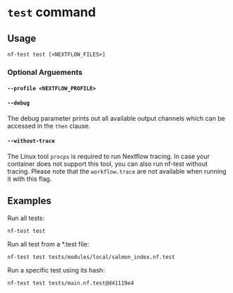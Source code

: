 # `test` command

## Usage

```
nf-test test [<NEXTFLOW_FILES>]
```

### Optional Arguements

#### `--profile <NEXTFLOW_PROFILE>`

#### `--debug`
The debug parameter prints out all available output channels which can be accessed in the `then` clause.

#### `--without-trace`
The Linux tool `procps` is required to run Nextflow tracing. In case your container does not support this tool, you can also run nf-test without tracing. Please note that the `workflow.trace` are not available when running it with this flag.

## Examples

Run all tests:

```
nf-test test
```

Run all test from a \*.test file:

```
nf-test test tests/modules/local/salmon_index.nf.test
```



Run a specific test using its hash:

```
nf-test test tests/main.nf.test@d41119e4
```
